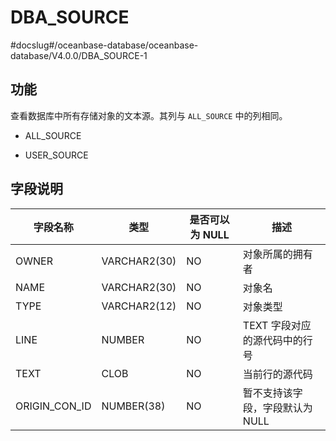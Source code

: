 DBA_SOURCE 
===============================
#docslug#/oceanbase-database/oceanbase-database/V4.0.0/DBA_SOURCE-1


功能 
-----------

查看数据库中所有存储对象的文本源。其列与 `ALL_SOURCE` 中的列相同。

* ALL_SOURCE

  

* USER_SOURCE

  




字段说明 
-------------



|   **字段名称**    |    **类型**    | **是否可以为 NULL** |       **描述**       |
|---------------|--------------|----------------|--------------------|
| OWNER         | VARCHAR2(30) | NO             | 对象所属的拥有者           |
| NAME          | VARCHAR2(30) | NO             | 对象名                |
| TYPE          | VARCHAR2(12) | NO             | 对象类型               |
| LINE          | NUMBER       | NO             | TEXT 字段对应的源代码中的行号  |
| TEXT          | CLOB         | NO             | 当前行的源代码            |
| ORIGIN_CON_ID | NUMBER(38)   | NO             | 暂不支持该字段，字段默认为 NULL |



